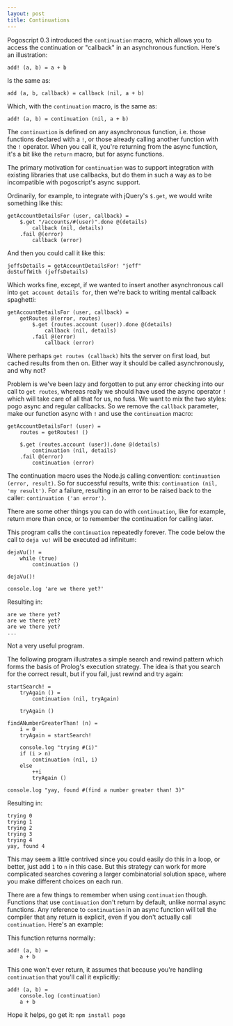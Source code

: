 ```yaml
---
layout: post
title: Continuations
---
```


Pogoscript 0.3 introduced the `continuation` macro, which allows you to access the continuation or "callback" in an asynchronous function. Here's an illustration:

    add! (a, b) = a + b

Is the same as:

    add (a, b, callback) = callback (nil, a + b)

Which, with the `continuation` macro, is the same as:

    add! (a, b) = continuation (nil, a + b)

The `continuation` is defined on any asynchronous function, i.e. those functions declared with a `!`, or those already calling another function with the `!` operator. When you call it, you're returning from the async function, it's a bit like the `return` macro, but for async functions.

The primary motivation for `continuation` was to support integration with existing libraries that use callbacks, but do them in such a way as to be incompatible with pogoscript's async support.

Ordinarily, for example, to integrate with jQuery's `$.get`, we would write something like this:

    getAccountDetailsFor (user, callback) =
        $.get "/accounts/#(user)".done @(details)
            callback (nil, details)
        .fail @(error)
            callback (error)

And then you could call it like this:

    jeffsDetails = getAccountDetailsFor! "jeff"
    doStuffWith (jeffsDetails)

Which works fine, except, if we wanted to insert another asynchronous call into `get account details for`, then we're back to writing mental callback spaghetti:

    getAccountDetailsFor (user, callback) =
        getRoutes @(error, routes)
            $.get (routes.account (user)).done @(details)
                callback (nil, details)
            .fail @(error)
                callback (error)
    
Where perhaps `get routes (callback)` hits the server on first load, but cached results from then on. Either way it should be called asynchronously, and why not?

Problem is we've been lazy and forgotten to put any error checking into our call to `get routes`, whereas really we should have used the async operator `!` which will take care of all that for us, no fuss. We want to mix the two styles: pogo async and regular callbacks. So we remove the `callback` parameter, make our function async with `!` and use the `continuation` macro:

    getAccountDetailsFor! (user) =
        routes = getRoutes! ()
        
        $.get (routes.account (user)).done @(details)
            continuation (nil, details)
        .fail @(error)
            continuation (error)

The continuation macro uses the Node.js calling convention: `continuation (error, result)`. So for successful results, write this: `continuation (nil, 'my result')`. For a failure, resulting in an error to be raised back to the caller: `continuation ('an error')`.

There are some other things you can do with `continuation`, like for example, return more than once, or to remember the continuation for calling later.

This program calls the `continuation` repeatedly forever. The code below the call to `deja vu!` will be executed ad infinitum:

    dejaVu()! =
        while (true)
            continuation ()
    
    dejaVu()!
    
    console.log 'are we there yet?'

Resulting in:

    are we there yet?
    are we there yet?
    are we there yet?
    ...

Not a very useful program.

The following program illustrates a simple search and rewind pattern which forms the basis of Prolog's execution strategy. The idea is that you search for the correct result, but if you fail, just rewind and try again:

    startSearch! =
        tryAgain () =
            continuation (nil, tryAgain)

        tryAgain ()

    findANumberGreaterThan! (n) =
        i = 0
        tryAgain = startSearch!
        
        console.log "trying #(i)"
        if (i > n)
            continuation (nil, i)
        else
            ++i
            tryAgain ()

    console.log "yay, found #(find a number greater than! 3)"

Resulting in:

    trying 0
    trying 1
    trying 2
    trying 3
    trying 4
    yay, found 4

This may seem a little contrived since you could easily do this in a loop, or better, just add `1` to `n` in this case. But this strategy can work for more complicated searches covering a larger combinatorial solution space, where you make different choices on each run.

There are a few things to remember when using `continuation` though. Functions that use `continuation` don't return by default, unlike normal async functions. Any reference to `continuation` in an async function will tell the compiler that any return is explicit, even if you don't actually call `continuation`. Here's an example:

This function returns normally:

    add! (a, b) =
        a + b

This one won't ever return, it assumes that because you're handling `continuation` that you'll call it explicitly:

    add! (a, b) =
        console.log (continuation)
        a + b

Hope it helps, go get it: `npm install pogo`
